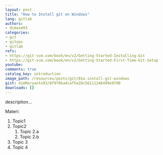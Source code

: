 ```yaml
---
layout: post
title: "How to Install git on Windows"
lang: gitlab
authors:
- dimasm93
categories:
- git
- gitops
- gitlab
refs: 
- https://git-scm.com/book/en/v2/Getting-Started-Installing-Git
- https://git-scm.com/book/en/v2/Getting-Started-First-Time-Git-Setup
youtube: 
comments: true
catalog_key: introduction
image_path: /resources/posts/git/01a-install-git-windows
gist: dimMaryanto93/8f9f0ba4caf5a28c56111246499e97d0
downloads: []
---
```



description...

<!--more-->

Materi: 

1. Topic1
2. Topic2
    1. Topic 2.a
    2. Topic 2.b
3. Topic 3
4. Topic 4